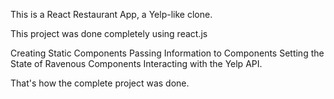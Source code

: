 This is a React Restaurant App, a Yelp-like clone.

This project was done completely using react.js

Creating Static Components
Passing Information to Components
Setting the State of Ravenous Components
Interacting with the Yelp API.

That's how the complete project was done.

